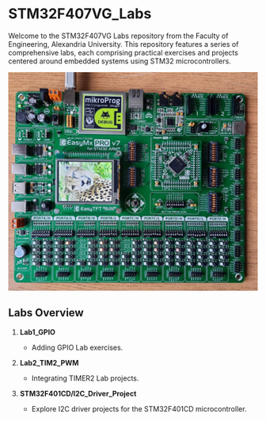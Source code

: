# STM32F407VG_Labs

Welcome to the STM32F407VG Labs repository from the Faculty of Engineering, Alexandria University. This repository features a series of comprehensive labs, each comprising practical exercises and projects centered around embedded systems using STM32 microcontrollers.

![Kit](./Kit.jpg)

## Labs Overview

1. **Lab1_GPIO**
   - Adding GPIO Lab exercises.

2. **Lab2_TIM2_PWM**
   - Integrating TIMER2 Lab projects.

3. **STM32F401CD/I2C_Driver_Project**
   - Explore I2C driver projects for the STM32F401CD microcontroller.

